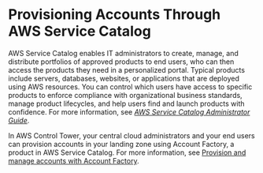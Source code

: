 # Provisioning Accounts Through AWS Service Catalog<a name="service-catalog"></a>

AWS Service Catalog enables IT administrators to create, manage, and distribute portfolios of approved products to end users, who can then access the products they need in a personalized portal\. Typical products include servers, databases, websites, or applications that are deployed using AWS resources\. You can control which users have access to specific products to enforce compliance with organizational business standards, manage product lifecycles, and help users find and launch products with confidence\. For more information, see *[AWS Service Catalog Administrator Guide](https://docs.aws.amazon.com/servicecatalog/latest/adminguide/)*\.

In AWS Control Tower, your central cloud administrators and your end users can provision accounts in your landing zone using Account Factory, a product in AWS Service Catalog\. For more information, see [Provision and manage accounts with Account Factory](account-factory.md)\.
